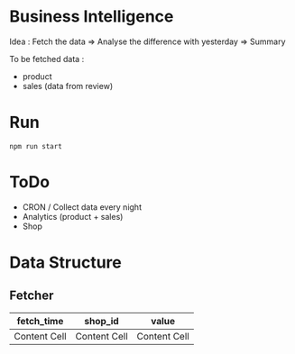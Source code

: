 Business Intelligence
=====================

Idea : Fetch the data => Analyse the difference with yesterday => Summary  

To be fetched data : 
- product
- sales (data from review)

# Run
``npm run start``

# ToDo
- CRON / Collect data every night
- Analytics (product + sales)
- Shop 

# Data Structure 

## Fetcher
| fetch_time    | shop_id       | value         |
| ------------- | ------------- | ------------- |
| Content Cell  | Content Cell  | Content Cell  |